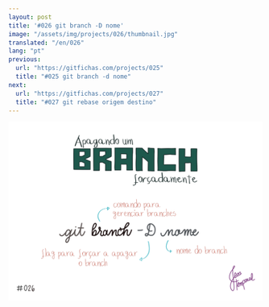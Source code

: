 ```yaml
---
layout: post
title: '#026 git branch -D nome'
image: "/assets/img/projects/026/thumbnail.jpg"
translated: "/en/026"
lang: "pt"
previous:
  url: "https://gitfichas.com/projects/025"
  title: "#025 git branch -d nome"
next:
  url: "https://gitfichas.com/projects/027"
  title: "#027 git rebase origem destino"
---
```


<img alt="Para apagar um branch localmente e no remote use git branch -D nome-do-branch" src="/assets/img/projects/026/full.jpg">